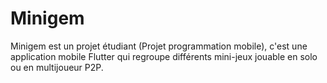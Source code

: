 # Minigem

Minigem est un projet étudiant (Projet programmation mobile), c'est une application mobile Flutter qui regroupe différents mini-jeux jouable en solo ou en multijoueur P2P.
